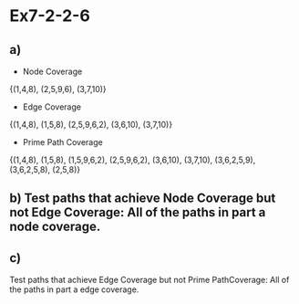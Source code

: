# Ex7-2-2-6


## a)

- Node Coverage

{(1,4,8), (2,5,9,6), (3,7,10)}

- Edge Coverage

{(1,4,8), (1,5,8), (2,5,9,6,2), (3,6,10), (3,7,10)}

- Prime Path Coverage

{(1,4,8), (1,5,8), (1,5,9,6,2), (2,5,9,6,2), (3,6,10), (3,7,10), (3,6,2,5,9), (3,6,2,5,8), (2,5,8)}

## b) Test paths that achieve Node Coverage but not Edge Coverage: All of the paths in part a node coverage.

## c)

Test paths that achieve Edge Coverage but not Prime PathCoverage: All of the paths in part a edge coverage.



